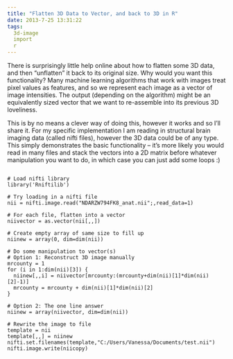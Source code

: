 ```yaml
---
title: "Flatten 3D Data to Vector, and back to 3D in R"
date: 2013-7-25 13:31:22
tags:
  3d-image
  import
  r
---
```



There is surprisingly little help online about how to flatten some 3D data, and then “unflatten” it back to its original size. Why would you want this functionality? Many machine learning algorithms that work with images treat pixel values as features, and so we represent each image as a vector of image intensities. The output (depending on the algorithm) might be an equivalently sized vector that we want to re-assemble into its previous 3D loveliness.

This is by no means a clever way of doing this, however it works and so I’ll share it. For my specific implementation I am reading in structural brain imaging data (called nifti files), however the 3D data could be of any type. This simply demonstrates the basic functionality – it’s more likely you would read in many files and stack the vectors into a 2D matrix before whatever manipulation you want to do, in which case you can just add some loops :)

<pre>
<code>
# Load nifti library
library('Rniftilib')

# Try loading in a nifti file
nii = nifti.image.read("NDARZW794FK8_anat.nii";,read_data=1)

# For each file, flatten into a vector
niivector = as.vector(nii[,,])

# Create empty array of same size to fill up
niinew = array(0, dim=dim(nii))

# Do some manipulation to vector(s)
# Option 1: Reconstruct 3D image manually
mrcounty = 1
for (i in 1:dim(nii)[3]) {
  niinew[,,i] = niivector[mrcounty:(mrcounty+dim(nii)[1]*dim(nii)[2]-1)]
  mrcounty = mrcounty + dim(nii)[1]*dim(nii)[2]
}

# Option 2: The one line answer
niinew = array(niivector, dim=dim(nii))

# Rewrite the image to file
template = nii
template[,,] = niinew
nifti.set.filenames(template,"C:/Users/Vanessa/Documents/test.nii")
nifti.image.write(niicopy)
</code>
</pre>


